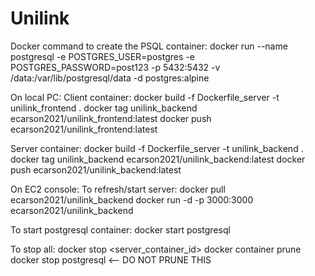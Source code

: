 # Unilink
Docker command to create the PSQL container: docker run --name postgresql -e POSTGRES_USER=postgres -e POSTGRES_PASSWORD=post123 -p 5432:5432 -v /data:/var/lib/postgresql/data -d postgres:alpine

On local PC:
Client container:
docker build -f Dockerfile_server -t unilink_frontend .
docker tag unilink_backend ecarson2021/unilink_frontend:latest
docker push ecarson2021/unilink_frontend:latest

Server container:
docker build -f Dockerfile_server -t unilink_backend .
docker tag unilink_backend ecarson2021/unilink_backend:latest
docker push ecarson2021/unilink_backend:latest

On EC2 console:
To refresh/start server:
docker pull ecarson2021/unilink_backend
docker run -d -p 3000:3000 ecarson2021/unilink_backend

To start postgresql container:
docker start postgresql

To stop all:
docker stop <server_container_id>
docker container prune
docker stop postgresql <-- DO NOT PRUNE THIS